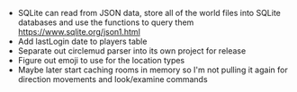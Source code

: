 - SQLite can read from JSON data, store all of the world files into SQLite databases and use the functions to query them
  https://www.sqlite.org/json1.html
- Add lastLogin date to players table
- Separate out circlemud parser into its own project for release
- Figure out emoji to use for the location types
- Maybe later start caching rooms in memory so I'm not pulling it again for direction movements and look/examine commands
